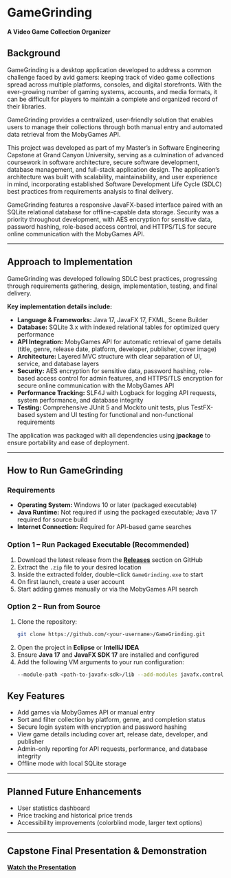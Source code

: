# GameGrinding  
**A Video Game Collection Organizer**  

## Background  
GameGrinding is a desktop application developed to address a common challenge faced by avid gamers: keeping track of video game collections spread across multiple platforms, consoles, and digital storefronts. With the ever-growing number of gaming systems, accounts, and media formats, it can be difficult for players to maintain a complete and organized record of their libraries.  

GameGrinding provides a centralized, user-friendly solution that enables users to manage their collections through both manual entry and automated data retrieval from the MobyGames API.  

This project was developed as part of my Master’s in Software Engineering Capstone at Grand Canyon University, serving as a culmination of advanced coursework in software architecture, secure software development, database management, and full-stack application design. The application’s architecture was built with scalability, maintainability, and user experience in mind, incorporating established Software Development Life Cycle (SDLC) best practices from requirements analysis to final delivery.  

GameGrinding features a responsive JavaFX-based interface paired with an SQLite relational database for offline-capable data storage. Security was a priority throughout development, with AES encryption for sensitive data, password hashing, role-based access control, and HTTPS/TLS for secure online communication with the MobyGames API.  

---

## Approach to Implementation  
GameGrinding was developed following SDLC best practices, progressing through requirements gathering, design, implementation, testing, and final delivery.  

**Key implementation details include:**  
- **Language & Frameworks:** Java 17, JavaFX 17, FXML, Scene Builder  
- **Database:** SQLite 3.x with indexed relational tables for optimized query performance  
- **API Integration:** MobyGames API for automatic retrieval of game details (title, genre, release date, platform, developer, publisher, cover image)  
- **Architecture:** Layered MVC structure with clear separation of UI, service, and database layers  
- **Security:** AES encryption for sensitive data, password hashing, role-based access control for admin features, and HTTPS/TLS encryption for secure online communication with the MobyGames API  
- **Performance Tracking:** SLF4J with Logback for logging API requests, system performance, and database integrity  
- **Testing:** Comprehensive JUnit 5 and Mockito unit tests, plus TestFX-based system and UI testing for functional and non-functional requirements  

The application was packaged with all dependencies using **jpackage** to ensure portability and ease of deployment.  

---

## How to Run GameGrinding  

### Requirements  
- **Operating System:** Windows 10 or later (packaged executable)  
- **Java Runtime:** Not required if using the packaged executable; Java 17 required for source build  
- **Internet Connection:** Required for API-based game searches  

### Option 1 – Run Packaged Executable (Recommended)  
1. Download the latest release from the **[Releases](../../releases)** section on GitHub  
2. Extract the `.zip` file to your desired location  
3. Inside the extracted folder, double-click `GameGrinding.exe` to start  
4. On first launch, create a user account  
5. Start adding games manually or via the MobyGames API search  

### Option 2 – Run from Source  
1. Clone the repository:  
   ```bash
   git clone https://github.com/<your-username>/GameGrinding.git
2. Open the project in **Eclipse** or **IntelliJ IDEA**  
3. Ensure **Java 17** and **JavaFX SDK 17** are installed and configured  
4. Add the following VM arguments to your run configuration:  
   ```bash
   --module-path <path-to-javafx-sdk>/lib --add-modules javafx.controls,javafx.fxml

## Key Features  
- Add games via MobyGames API or manual entry  
- Sort and filter collection by platform, genre, and completion status  
- Secure login system with encryption and password hashing  
- View game details including cover art, release date, developer, and publisher  
- Admin-only reporting for API requests, performance, and database integrity  
- Offline mode with local SQLite storage  

---

## Planned Future Enhancements  
- User statistics dashboard  
- Price tracking and historical price trends  
- Accessibility improvements (colorblind mode, larger text options)  

---

## Capstone Final Presentation & Demonstration  
**[Watch the Presentation](https://www.loom.com/share/395ded474f9a446dbfdc46a899ef7a40?sid=421115a8-304d-4603-a4f6-1b2dd80526d2)**
